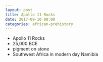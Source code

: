 ```yaml
---
layout: post
title: Apollo 11 Rocks
date: 2017-09-10 00:00
categories: african-prehistory
---
```


* Apollo 11 Rocks
* 25,000 BCE
* pigment on stone
* Southwest Africa in modern day Namibia
